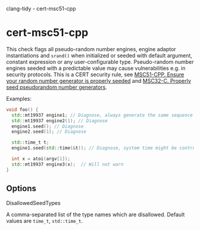 clang-tidy - cert-msc51-cpp

</div>

# cert-msc51-cpp

This check flags all pseudo-random number engines, engine adaptor
instantiations and `srand()` when initialized or seeded with default
argument, constant expression or any user-configurable type.
Pseudo-random number engines seeded with a predictable value may cause
vulnerabilities e.g. in security protocols. This is a CERT security
rule, see [MSC51-CPP. Ensure your random number generator is properly
seeded](https://wiki.sei.cmu.edu/confluence/display/cplusplus/MSC51-CPP.+Ensure+your+random+number+generator+is+properly+seeded)
and [MSC32-C. Properly seed pseudorandom number
generators](https://wiki.sei.cmu.edu/confluence/display/c/MSC32-C.+Properly+seed+pseudorandom+number+generators).

Examples:

``` c++
void foo() {
  std::mt19937 engine1; // Diagnose, always generate the same sequence
  std::mt19937 engine2(1); // Diagnose
  engine1.seed(); // Diagnose
  engine2.seed(1); // Diagnose

  std::time_t t;
  engine1.seed(std::time(&t)); // Diagnose, system time might be controlled by user

  int x = atoi(argv[1]);
  std::mt19937 engine3(x);  // Will not warn
}
```

## Options

<div class="option">

DisallowedSeedTypes

A comma-separated list of the type names which are disallowed. Default
values are `time_t`, `std::time_t`.

</div>
